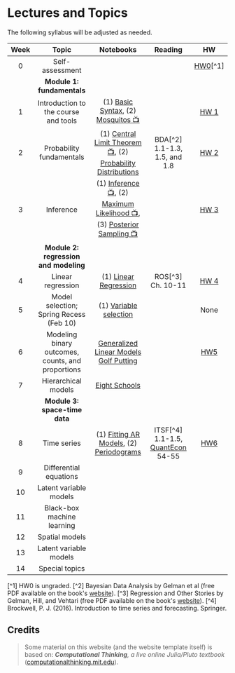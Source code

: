 # Lectures and Topics

The following syllabus will be adjusted as needed.

| Week | Topic | Notebooks | Reading | HW |
|:----:|:-----:|:---------:|:----------:|:---:|
| 0 | Self-assessment | | | [HW0](/00_hw0/)[^1] |
| | **Module 1: fundamentals** |
| 1 | Introduction to the course and tools | (1) [Basic Syntax](/01_basic_syntax/), (2) [Mosquitos 📺](/01_mosquitos/) | | [HW 1](/01_hw1/) |
| 2 | Probability fundamentals | (1) [Central Limit Theorem 📺](/02_clt/), (2) [Probability Distributions](/02_probability/) | BDA[^2] 1.1-1.3, 1.5, and 1.8 | [HW 2](/02_hw2/) |
| 3 | Inference | (1) [Inference 📺](/03_inference/), (2) [Maximum Likelihood 📺](/03_mle/), (3) [Posterior Sampling 📺](/03_mcmc/) | | [HW 3](/03_hw3/) |
| | **Module 2: regression and modeling**| | |
| 4 | Linear regression | (1) [Linear Regression](/04_regression/) | ROS[^3] Ch. 10-11 | [HW 4](/04_hw4/) |
| 5 | Model selection; Spring Recess (Feb 10) | (1) [Variable selection](/05_model_selection/) | | None |
| 6 | Modeling binary outcomes, counts, and proportions | [Generalized Linear Models](/06_glm/) [Golf Putting](/06_golf/) | | [HW5](/06_hw5/)  |
| 7 | Hierarchical models | [Eight Schools](/07_8schools/) |  | |
| | **Module 3: space-time data**| | |
| 8 | Time series | (1) [Fitting AR Models](/08_ar/), (2) [Periodograms](/08_periodogram/) | ITSF[^4] 1.1-1.5, [QuantEcon](https://julia.quantecon.org/) 54-55 | [HW6](/08_hw6/) |
| 9 | Differential equations | | | |
| 10 | Latent variable models | | | |
| 11 | Black-box machine learning | | | |
| 12 | Spatial models | | | |
| 13 | Latent variable models | | | |
| 14 | Special topics | | | |

[^1] HW0 is ungraded.
[^2] Bayesian Data Analysis by Gelman et al (free PDF available on the book's [website](http://www.stat.columbia.edu/~gelman/book/)).
[^3] Regression and Other Stories by Gelman, Hill, and Vehtari (free PDF available on the book's [website](https://avehtari.github.io/ROS-Examples/index.html)).
[^4] Brockwell, P. J. (2016). Introduction to time series and forecasting. Springer.

## Credits

> Some material on this website (and the website template itself) is based on: _**Computational Thinking**, a live online Julia/Pluto textbook_
> ([computationalthinking.mit.edu](https://computationalthinking.mit.edu)).
